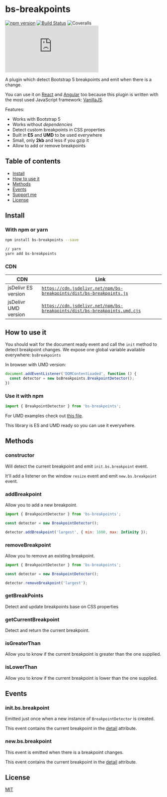 # bs-breakpoints

[![npm version](https://img.shields.io/npm/v/bs-breakpoints.svg)](https://www.npmjs.com/package/bs-breakpoints)
[![Build Status](https://github.com/Johann-S/bs-breakpoints/workflows/Tests/badge.svg)](https://github.com/Johann-S/bs-breakpoints/actions?workflow=Tests)
![Coveralls](https://img.shields.io/coverallsCoverage/github/Johann-S/bs-breakpoints)
[![JS gzip size](https://img.badgesize.io/Johann-S/bs-breakpoints/master/dist/bs-breakpoints.js?compression=gzip&label=JS+gzip+size)](https://github.com/Johann-S/bs-breakpoints/tree/master/dist/bs-breakpoints.js)

A plugin which detect Bootstrap 5 breakpoints and emit when there is a change.

You can use it on [React](https://stackblitz.com/edit/bs-breakpoints-react) and [Angular](https://stackblitz.com/edit/bs-breakpoints-angular) too because this plugin is written with the most used JavaScript framework: [VanillaJS](http://vanilla-js.com/).

Features:

- Works with Bootstrap 5
- Works without *dependencies*
- Detect custom breakpoints in CSS properties
- Built in **ES** and **UMD** to be used everywhere
- Small, only **2kb** and less if you gzip it
- Allow to add or remove breakpoints

## Table of contents

- [Install](#install)
- [How to use it](#how-to-use-it)
- [Methods](#methods)
- [Events](#events)
- [Support me](#support-me)
- [License](#license)

## Install

### With npm or yarn

```sh
npm install bs-breakpoints --save

// yarn
yarn add bs-breakpoints
```

### CDN

CDN | Link
------------ | -------------
jsDelivr ES version | [`https://cdn.jsdelivr.net/npm/bs-breakpoints/dist/bs-breakpoints.js`](https://cdn.jsdelivr.net/npm/bs-breakpoints/dist/bs-breakpoints.js)
jsDelivr UMD version | [`https://cdn.jsdelivr.net/npm/bs-breakpoints/dist/bs-breakpoints.umd.cjs`](https://cdn.jsdelivr.net/npm/bs-breakpoints/dist/bs-breakpoints.umd.cjs)

## How to use it

You should wait for the document ready event and call the `init` method to detect breakpoint changes.
We expose one global variable available everywhere: `bsBreakpoints`

In browser with UMD version:
```js
document.addEventListener('DOMContentLoaded', function () {
  const detector = new bsBreakpoints.BreakpointDetector();
})
```

### Use it with npm

```js
import { BreakpointDetector } from 'bs-breakpoints';
```

For UMD examples check out [this file](https://github.com/Johann-S/bs-breakpoints/blob/master/tests/index.html).

This library is ES and UMD ready so you can use it everywhere.

## Methods

### constructor

Will detect the current breakpoint and emit `init.bs.breakpoint` event.

It'll add a listener on the window `resize` event and emit `new.bs.breakpoint` event.

### addBreakpoint

Allow you to add a new breakpoint.

```js
import { BreakpointDetector } from 'bs-breakpoints';

const detector = new BreakpointDetector();

detector.addBreakpoint('largest', { min: 1600, max: Infinity });
```

### removeBreakpoint

Allow you to remove an existing breakpoint.

```js
import { BreakpointDetector } from 'bs-breakpoints';

const detector = new BreakpointDetector();

detector.removeBreakpoint('largest');
```

### getBreakPoints

Detect and update breakpoints base on CSS properties

### getCurrentBreakpoint

Detect and return the current breakpoint.

### isGreaterThan

Allow you to know if the current breakpoint is greater than the one supplied.

### isLowerThan

Allow you to know if the current breakpoint is lower than the one supplied.

## Events

### init.bs.breakpoint

Emitted just once when a new instance of `BreakpointDetector` is created.

This event contains the current breakpoint in the [detail](https://developer.mozilla.org/en-US/docs/Web/API/CustomEvent/detail) attribute.

### new.bs.breakpoint

This event is emitted when there is a breakpoint changes.

This event contains the current breakpoint in the [detail](https://developer.mozilla.org/en-US/docs/Web/API/CustomEvent/detail) attribute.

## License

[MIT](https://github.com/Johann-S/bs-breakpoints/blob/master/LICENSE)
